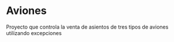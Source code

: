 # Aviones
Proyecto que controla la venta de asientos de tres tipos de aviones utilizando excepciones
